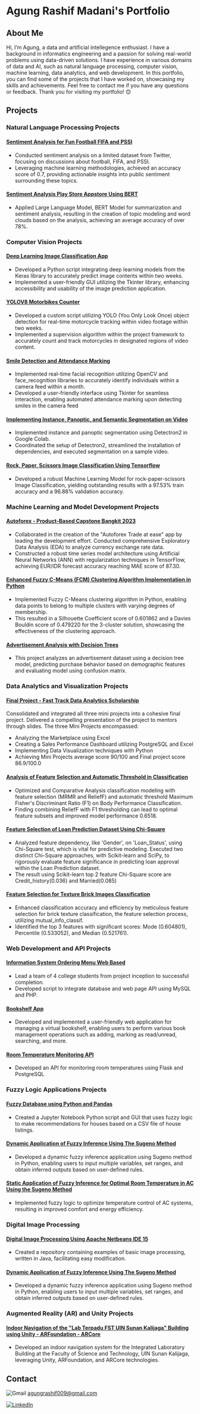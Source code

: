 # Agung Rashif Madani's Portfolio

## About Me

Hi, I’m Agung, a data and artificial intellegence enthusiast. I have a background in informatics engineering and a passion for solving real-world problems using data-driven solutions. I have experience in various domains of data and AI, such as natural language processing, computer vision, machine learning, data analytics, and web development. In this portfolio, you can find some of the projects that I have worked on, showcasing my skills and achievements. Feel free to contact me if you have any questions or feedback. Thank you for visiting my portfolio! 😊

## Projects

### Natural Language Processing Projects

#### [Sentiment Analysis for Fun Football FIFA and PSSI](https://github.com/agung-madani/sentiment-analysis-funfootball-fifapssi)
* Conducted sentiment analysis on a limited dataset from Twitter, focusing on discussions about football, FIFA, and PSSI.
* Leveraging machine learning methodologies, achieved an accuracy score of 0.7, providing actionable insights into public sentiment
surrounding these topics.

#### [Sentiment Analysis Play Store Appstore Using BERT](https://github.com/agung-madani/Sentiment-Analysis-BERT)
* Applied Large Language Model, BERT Model for summarization and sentiment analysis, resulting in the creation of topic modeling and word
clouds based on the analysis, achieving an average accuracy of over 78%.

### Computer Vision Projects

#### [Deep Learning Image Classification App](https://github.com/agung-madani/deep-learning-image-prediction-app)
* Developed a Python script integrating deep learning models from the Keras library to accurately predict image contents within two weeks.
* Implemented a user-friendly GUI utilizing the Tkinter library, enhancing accessibility and usability of the image prediction application.

#### [YOLOV8 Motorbikes Counter](https://github.com/agung-madani/yolov8-motorcycle-counting)
* Developed a custom script utilizing YOLO (You Only Look Once) object detection for real-time motorcycle tracking within video footage
within two weeks.
* Implemented a supervision algorithm within the project framework to accurately count and track motorcycles in designated regions of video
content.

#### [Smile Detection and Attendance Marking](https://github.com/agung-madani/smile-recognition-attendance)
* Implemented real-time facial recognition utilizing OpenCV and face_recognition libraries to accurately identify individuals within a camera
feed within a month.
* Developed a user-friendly interface using Tkinter for seamless interaction, enabling automated attendance marking upon detecting smiles in
the camera feed

#### [Implementing Instance, Panoptic, and Semantic Segmentation on Video](https://github.com/agung-madani/instance-panoptic-semantic-segmentation-detectron2)
* Implemented instance and panoptic segmentation using Detectron2 in Google Colab.
* Coordinated the setup of Detectron2, streamlined the installation of dependencies, and executed segmentation on a sample video.

#### [Rock, Paper, Scissors Image Classification Using Tensorflow](https://github.com/agung-madani/dicoding-rock-paper-scissor-classification)
* Developed a robust Machine Learning Model for rock-paper-scissors Image Classification, yielding outstanding results with a 97.53% train
accuracy and a 96.88% validation accuracy.

### Machine Learning and Model Development Projects

#### [Autoforex - Product-Based Capstone Bangkit 2023](https://github.com/C23-PR588/autoforex-machine-learning)
* Collaborated in the creation of the "Autoforex Trade at ease" app by leading the development effort. Conducted comprehensive Exploratory
Data Analysis (EDA) to analyze currency exchange rate data.
* Constructed a robust time series model architecture using Artificial Neural Networks (ANN) with regularization techniques in TensorFlow,
achieving EUR/IDR forecast accuracy reaching MAE score of 87.30.

#### [Enhanced Fuzzy C-Means (FCM) Clustering Algorithm Implementation in Python](https://github.com/agung-madani/fuzzy-cmeans-clustering-algorithm)
* Implemented Fuzzy C-Means clustering algorithm in Python, enabling data points to belong to multiple clusters with varying degrees of
membership.
* This resulted in a Silhouette Coefficient score of 0.601862 and a Davies Bouldin score of 0.479220 for the 3-cluster solution, showcasing the
effectiveness of the clustering approach.

#### [Advertisement Analysis with Decision Trees](https://github.com/agung-madani/decison-tree-ruleexpertBased.git)
* This project analyzes an advertisement dataset using a decision tree model, predicting purchase behavior based on demographic features and evaluating model using confusion matrix.

### Data Analytics and Visualization Projects

#### [Final Project - Fast Track Data Analytics Scholarship](https://tinyurl.com/Portfolio-Excel)
Consolidated and integrated all three mini projects into a cohesive final project. Delivered a compelling presentation of the project to
mentors through slides. The three Mini Projects encompassed:
* Analyzing the Marketplace using Excel
* Creating a Sales Performance Dashboard utilizing PostgreSQL and Excel
* Implementing Data Visualization techniques with Python
* Achieving Mini Projects average score 90/100 and Final project score 86.9/100.0

#### [Analysis of Feature Selection and Automatic Threshold in Classification](https://github.com/agung-madani/feature-selection-and-threshold-automatic-classification)
* Optimized and Comparative Analysis classification modeling with feature selection (MRMR and ReliefF) and automatic threshold Maximum
Fisher's Discriminant Ratio (F1) on Body Performance Classification.
* Finding combining ReliefF with F1 thresholding can lead to optimal feature subsets and improved model performance 0.6518.

#### [Feature Selection of Loan Prediction Dataset Using Chi-Square](https://github.com/agung-madani/feature-selection-chi-square)
* Analyzed feature dependency, like 'Gender', on 'Loan_Status', using Chi-Square test, which is vital for predictive modeling. Executed two
distinct Chi-Square approaches, with Scikit-learn and SciPy, to rigorously evaluate feature significance in predicting loan approval within the
Loan Prediction dataset.
* The result using Scikit-learn top 2 feature Chi-Square score are Credit_history(0.036) and Married(0.085)
 
#### [Feature Selection for Texture Brick Images Classification](https://github.com/agung-madani/feature-selection-texture-brick-images-classification)
* Enhanced classification accuracy and efficiency by meticulous feature selection for brick texture classification, the feature selection process,
utilizing mutual_info_classif.
* Identified the top 3 features with significant scores: Mode (0.604801), Percentile (0.533052), and Median (0.521761).

### Web Development and API Projects

#### [Information System Ordering Menu Web Based](https://github.com/agung-madani/sistem-pemesanan-menu-toben-cafe)
* Lead a team of 4 college students from project inception to successful completion.
* Developed script to integrate database and web page API using MySQL and PHP.

#### [Bookshelf App](https://github.com/agung-madani/intro-front-end-dicoding-submission.git)
* Developed and implemented a user-friendly web application for managing a virtual bookshelf, enabling users to perform various book management operations such as adding, marking as read/unread, searching, and more.

#### [Room Temperature Monitoring API](https://github.com/agung-madani/flask-api-postgresql.git)
* Developed an API for monitoring room temperatures using Flask and PostgreSQL

### Fuzzy Logic Applications Projects

#### [Fuzzy Database using Python and Pandas](https://github.com/agung-madani/fuzzy-database-app-pandas.git)
* Created a Jupyter Notebook Python script and GUI that uses fuzzy logic to make recommendations for houses based on a CSV file of house listings.

#### [Dynamic Application of Fuzzy Inference Using The Sugeno Method](https://github.com/agung-madani/dynamic-app-fuzzyinference-sugeno-.git)
* Developed a dynamic fuzzy inference application using Sugeno method in Python, enabling users to input multiple variables, set ranges, and obtain inferred outputs based on user-defined rules.

#### [Static Application of Fuzzy Inference for Optimal Room Temperature in AC Using the Sugeno Method](https://github.com/agung-madani/static-app-inferencefuzzy-suhuoptimalac-sugeno-python.git)
* Implemented fuzzy logic to optimize temperature control of AC systems, resulting in improved comfort and energy efficiency.

### Digital Image Processing

#### [Digital Image Processing Using Apache Netbeans IDE 15](https://github.com/agung-madani/basic-digital-image-processing.git)
* Created a repository containing examples of basic image processing, written in Java, facilitating easy modification.

#### [Dynamic Application of Fuzzy Inference Using The Sugeno Method](https://github.com/agung-madani/dynamic-app-fuzzyinference-sugeno-.git)
* Developed a dynamic fuzzy inference application using Sugeno method in Python, enabling users to input multiple variables, set ranges, and obtain inferred outputs based on user-defined rules.

### Augmented Reality (AR) and Unity Projects
#### [Indoor Navigation of the "Lab Terpadu FST UIN Sunan Kalijaga" Building using Unity - ARFoundation - ARCore](https://github.com/agung-madani/indoor-navigation-fst.git)
* Developed an indoor navigation system for the Integrated Laboratory Building at the Faculty of Science and Technology, UIN Sunan Kalijaga, leveraging Unity, ARFoundation, and ARCore technologies.

## Contact

![Gmail](https://img.shields.io/badge/Gmail-D14836?style=for-the-badge&logo=gmail&logoColor=white)
agungrashif009@gmail.com

[![LinkedIn](https://img.shields.io/badge/LinkedIn-%230077B5.svg?logo=linkedin&logoColor=white)](https://www.linkedin.com/in/agung-madani-905b75222/)

